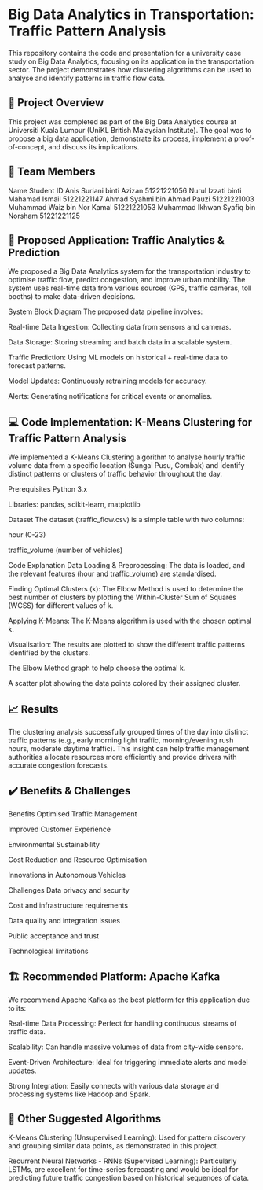 # Big Data Analytics in Transportation: Traffic Pattern Analysis

This repository contains the code and presentation for a university case study on Big Data Analytics, focusing on its application in the transportation sector. The project demonstrates how clustering algorithms can be used to analyse and identify patterns in traffic flow data.

## 📄 Project Overview
This project was completed as part of the Big Data Analytics course at Universiti Kuala Lumpur (UniKL British Malaysian Institute). The goal was to propose a big data application, demonstrate its process, implement a proof-of-concept, and discuss its implications.

## 👥 Team Members
Name	Student ID
Anis Suriani binti Azizan	51221221056
Nurul Izzati binti Mahamad Ismail	51221221147
Ahmad Syahmi bin Ahmad Pauzi	51221221003
Muhammad Waiz bin Nor Kamal	51221221053
Muhammad Ikhwan Syafiq bin Norsham	51221221125

## 🚀 Proposed Application: Traffic Analytics & Prediction
We proposed a Big Data Analytics system for the transportation industry to optimise traffic flow, predict congestion, and improve urban mobility. The system uses real-time data from various sources (GPS, traffic cameras, toll booths) to make data-driven decisions.

System Block Diagram
The proposed data pipeline involves:

Real-time Data Ingestion: Collecting data from sensors and cameras.

Data Storage: Storing streaming and batch data in a scalable system.

Traffic Prediction: Using ML models on historical + real-time data to forecast patterns.

Model Updates: Continuously retraining models for accuracy.

Alerts: Generating notifications for critical events or anomalies.

## 💻 Code Implementation: K-Means Clustering for Traffic Pattern Analysis
We implemented a K-Means Clustering algorithm to analyse hourly traffic volume data from a specific location (Sungai Pusu, Combak) and identify distinct patterns or clusters of traffic behavior throughout the day.

Prerequisites
Python 3.x

Libraries: pandas, scikit-learn, matplotlib

Dataset
The dataset (traffic_flow.csv) is a simple table with two columns:

hour (0-23)

traffic_volume (number of vehicles)

Code Explanation
Data Loading & Preprocessing: The data is loaded, and the relevant features (hour and traffic_volume) are standardised.

Finding Optimal Clusters (k): The Elbow Method is used to determine the best number of clusters by plotting the Within-Cluster Sum of Squares (WCSS) for different values of k.

Applying K-Means: The K-Means algorithm is used with the chosen optimal k.

Visualisation: The results are plotted to show the different traffic patterns identified by the clusters.


The Elbow Method graph to help choose the optimal k.

A scatter plot showing the data points colored by their assigned cluster.

## 📈 Results
The clustering analysis successfully grouped times of the day into distinct traffic patterns (e.g., early morning light traffic, morning/evening rush hours, moderate daytime traffic). This insight can help traffic management authorities allocate resources more efficiently and provide drivers with accurate congestion forecasts.

## ✔️ Benefits & Challenges
Benefits
Optimised Traffic Management

Improved Customer Experience

Environmental Sustainability

Cost Reduction and Resource Optimisation

Innovations in Autonomous Vehicles

Challenges
Data privacy and security

Cost and infrastructure requirements

Data quality and integration issues

Public acceptance and trust

Technological limitations

## 🏗️ Recommended Platform: Apache Kafka
We recommend Apache Kafka as the best platform for this application due to its:

Real-time Data Processing: Perfect for handling continuous streams of traffic data.

Scalability: Can handle massive volumes of data from city-wide sensors.

Event-Driven Architecture: Ideal for triggering immediate alerts and model updates.

Strong Integration: Easily connects with various data storage and processing systems like Hadoop and Spark.

## 🔧 Other Suggested Algorithms
K-Means Clustering (Unsupervised Learning): Used for pattern discovery and grouping similar data points, as demonstrated in this project.

Recurrent Neural Networks - RNNs (Supervised Learning): Particularly LSTMs, are excellent for time-series forecasting and would be ideal for predicting future traffic congestion based on historical sequences of data.


